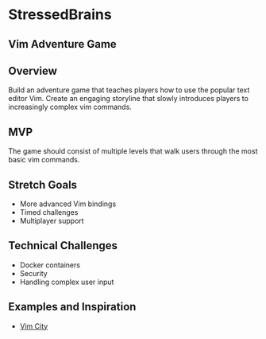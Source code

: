 # StressedBrains
## Vim Adventure Game

## Overview
Build an adventure game that teaches players how to use the popular text editor Vim. Create an engaging storyline that slowly introduces players to increasingly complex vim commands. 

## MVP
The game should consist of multiple levels that walk users through the most basic vim commands.

## Stretch Goals
* More advanced Vim bindings
* Timed challenges
* Multiplayer support

## Technical Challenges
* Docker containers
* Security
* Handling complex user input

## Examples and Inspiration
* [Vim City](https://www.youtube.com/watch?v=-kkfkaAJX9I)

